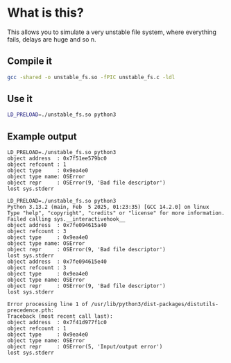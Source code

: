 # What is this?

This allows you to simulate a very unstable file system, where everything fails, delays are huge and so n.

## Compile it

```bash
gcc -shared -o unstable_fs.so -fPIC unstable_fs.c -ldl
```

## Use it

```bash
LD_PRELOAD=./unstable_fs.so python3
```

## Example output

```
LD_PRELOAD=./unstable_fs.so python3
object address  : 0x7f51ee579bc0
object refcount : 1
object type     : 0x9ea4e0
object type name: OSError
object repr     : OSError(9, 'Bad file descriptor')
lost sys.stderr
```

```
LD_PRELOAD=./unstable_fs.so python3
Python 3.13.2 (main, Feb  5 2025, 01:23:35) [GCC 14.2.0] on linux
Type "help", "copyright", "credits" or "license" for more information.
Failed calling sys.__interactivehook__
object address  : 0x7fe094615a40
object refcount : 3
object type     : 0x9ea4e0
object type name: OSError
object repr     : OSError(9, 'Bad file descriptor')
lost sys.stderr
object address  : 0x7fe094615e40
object refcount : 3
object type     : 0x9ea4e0
object type name: OSError
object repr     : OSError(9, 'Bad file descriptor')
lost sys.stderr
```

```
Error processing line 1 of /usr/lib/python3/dist-packages/distutils-precedence.pth:
Traceback (most recent call last):
object address  : 0x7f41d977f1c0
object refcount : 1
object type     : 0x9ea4e0
object type name: OSError
object repr     : OSError(5, 'Input/output error')
lost sys.stderr
```
